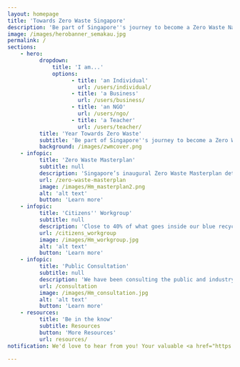 ```yaml
---
layout: homepage
title: 'Towards Zero Waste Singapore'
description: 'Be part of Singapore''s journey to become a Zero Waste Nation'
image: /images/herobanner_semakau.jpg
permalink: /
sections:
    - hero:
          dropdown:
              title: 'I am...'
              options:
                    - title: 'an Individual'
                      url: /users/individual/
                    - title: 'a Business'
                      url: /users/business/
                    - title: 'an NGO'
                      url: /users/ngo/
                    - title: 'a Teacher'
                      url: /users/teacher/
          title: 'Year Towards Zero Waste'
          subtitle: 'Be part of Singapore''s journey to become a Zero Waste Nation'
          background: /images/zwmcover.png
    - infopic:
          title: 'Zero Waste Masterplan'
          subtitle: null
          description: 'Singapore’s inaugural Zero Waste Masterplan details our key strategies to build a sustainable, resource-efficient and climate-resilient nation.'
          url: /zero-waste-masterplan
          image: /images/Hm_masterplan2.png
          alt: 'alt text'
          button: 'Learn more'
    - infopic:
          title: 'Citizens'' Workgroup'
          subtitle: null
          description: 'Close to 40% of what goes inside our blue recycling bins cannot be recycled. This is because people put in things that cannot be recycled or contaminate the recyclables with food and liquids. We are recruiting Singaporeans to work with us to co-create solutions to improve the way we recycle at home.'
          url: /citizens_workgroup
          image: /images/Hm_workgroup.jpg
          alt: 'alt text'
          button: 'Learn more'
    - infopic:
          title: 'Public Consultation'
          subtitle: null
          description: 'We have been consulting the public and industry stakeholders on the development of the Zero Waste Masterplan. Thank you for your views on how we can pursue more sustainable consumption and production, and build a strong culture of reducing, reusing and recycling.'
          url: /consultation
          image: /images/Hm_consultation.jpg
          alt: 'alt text'
          button: 'Learn more'
    - resources:
          title: 'Be in the know'
          subtitle: Resources
          button: 'More Resources'
          url: resources/
notification: We'd love to hear from you! Your valuable <a href="https://form.gov.sg/5cd9272e7c72130017cee279" target="_blank">feedback</a> will help us to improve our site.

---
```


